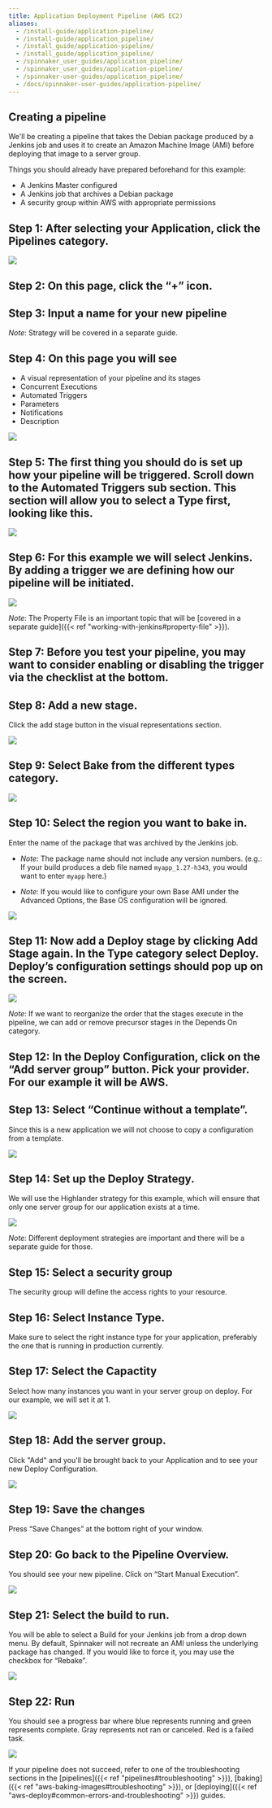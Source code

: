 ```yaml
---
title: Application Deployment Pipeline (AWS EC2)
aliases:
  - /install-guide/application-pipeline/
  - /install-guide/application_pipeline/
  - /install_guide/application-pipeline/
  - /install_guide/application_pipeline/
  - /spinnaker_user_guides/application_pipeline/
  - /spinnaker_user_guides/application-pipeline/
  - /spinnaker-user-guides/application_pipeline/
  - /docs/spinnaker-user-guides/application-pipeline/
---
```


## Creating a pipeline

We'll be creating a pipeline that takes the Debian package produced by a Jenkins job and uses it to create an Amazon Machine Image (AMI) before deploying that image to a server group.


Things you should already have prepared beforehand for this example:

* A Jenkins Master configured
* A Jenkins job that archives a Debian package
* A security group within AWS with appropriate permissions

## Step 1: After selecting your Application, click the Pipelines category.

![](/images/Image-2017-03-24-at-3.42.34-PM.png)

## Step 2: On this page, click the “+” icon.


## Step 3: Input a name for your new pipeline

_Note_: Strategy will be covered in a separate guide.

## Step 4: On this page you will see

* A visual representation of your pipeline and its stages
* Concurrent Executions
* Automated Triggers
* Parameters
* Notifications
* Description

![](/images/Image-2017-03-24-at-3.45.55-PM.png)

## Step 5: The first thing you should do is set up how your pipeline will be triggered. Scroll down to the Automated Triggers sub section. This section will allow you to select a Type first, looking like this.

![](/images/Image-2017-03-24-at-3.49.39-PM.png)

## Step 6: For this example we will select Jenkins. By adding a trigger we are defining how our pipeline will be initiated.

![](/images/Image-2017-03-24-at-3.50.27-PM.png)

_Note_: The Property File is an important topic that will be [covered in a separate guide]({{< ref "working-with-jenkins#property-file" >}}).

## Step 7: Before you test your pipeline, you may want to consider enabling or disabling the trigger via the checklist at the bottom.

## Step 8: Add a new stage.
Click the add stage button in the visual representations section.

![](/images/Image-2017-03-24-at-4.19.38-PM.png)

## Step 9: Select Bake from the different types category.

![](/images/Image-2017-09-05-at-4.47.51-PM.png)

## Step 10: Select the region you want to bake in.
Enter the name of the package that was archived by the Jenkins job.

* _Note_: The package name should not include any version numbers. (e.g.: If your build produces a deb file named `myapp_1.27-h343`, you would want to enter `myapp` here.)

* _Note_: If you would like to configure your own Base AMI under the Advanced Options, the Base OS configuration will be ignored.

![](/images/Image-2017-03-24-at-4.26.08-PM.png)

## Step 11: Now add a Deploy stage by clicking Add Stage again. In the Type category select Deploy. Deploy’s configuration settings should pop up on the screen.

![](/images/Image-2017-03-24-at-4.27.55-PM.png)

_Note_: If we want to reorganize the order that the stages execute in the pipeline, we can add or remove precursor stages in the Depends On category.

## Step 12: In the Deploy Configuration, click on the “Add server group” button. Pick your provider. For our example it will be AWS.

## Step 13: Select “Continue without a template”.
Since this is a new application we will not choose to copy a configuration from a template.

![](/images/Image-2017-03-24-at-4.32.05-PM.png)

## Step 14: Set up the Deploy Strategy.
We will use the Highlander strategy for this example, which will ensure that only one server group for our application exists at a time.

![](/images/Image-2017-03-24-at-4.35.23-PM.png)

_Note_: Different deployment strategies are important and there will be a separate guide for those.

## Step 15: Select a security group
The security group will define the access rights to your resource.

## Step 16: Select Instance Type.
Make sure to select the right instance type for your application, preferably the one that is running in production currently.

## Step 17: Select the Capactity
Select how many instances you want in your server group on deploy. For our example, we will set it at 1.

![](/images/Image-2017-03-24-at-4.39.12-PM.png)

## Step 18: Add the server group.
Click "Add" and you'll be brought back to your Application and to see your new Deploy Configuration.

![](/images/Image-2017-03-24-at-4.42.09-PM.png)

## Step 19: Save the changes
Press “Save Changes” at the bottom right of your window.

## Step 20: Go back to the Pipeline Overview.
You should see your new pipeline. Click on “Start Manual Execution”.

![](/images/Image-2017-03-24-at-4.43.15-PM.png)

## Step 21: Select the build to run.
You will be able to select a Build for your Jenkins job from a drop down menu. By default, Spinnaker will not recreate an AMI unless the underlying package has changed. If you would like to force it, you may use the checkbox for “Rebake”.

![](/images/Image-2017-03-24-at-4.44.32-PM.png)

## Step 22: Run
You should see a progress bar where blue represents running and green represents complete. Gray represents not ran or canceled. Red is a failed task.

![](/images/Image-2017-03-24-at-4.45.33-PM.png)

If your pipeline does not succeed, refer to one of the troubleshooting sections in the [pipelines]({{< ref "pipelines#troubleshooting" >}}), [baking]({{< ref "aws-baking-images#troubleshooting" >}}), or [deploying]({{< ref "aws-deploy#common-errors-and-troubleshooting" >}}) guides.

